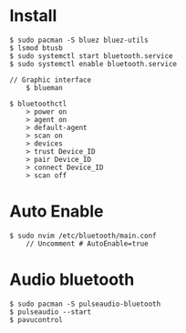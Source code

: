 # Install 
    $ sudo pacman -S bluez bluez-utils
    $ lsmod btusb
    $ sudo systemctl start bluetooth.service
    $ sudo systemctl enable bluetooth.service
    
    // Graphic interface
        $ blueman

    $ bluetoothctl
        > power on
        > agent on
        > default-agent
        > scan on
        > devices
        > trust Device_ID
        > pair Device_ID
        > connect Device_ID
        > scan off

# Auto Enable 
    $ sudo nvim /etc/bluetooth/main.conf
        // Uncomment # AutoEnable=true

# Audio bluetooth
    $ sudo pacman -S pulseaudio-bluetooth
    $ pulseaudio --start
    $ pavucontrol
